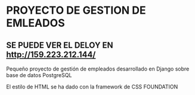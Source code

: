 # PROYECTO DE GESTION DE EMLEADOS
## SE PUEDE VER EL DELOY EN http://159.223.212.144/

Pequeño proyecto de gestión de empleados desarrollado en Django sobre base de datos PostgreSQL

El estilo de HTML se ha dado con la framework de CSS FOUNDATION

